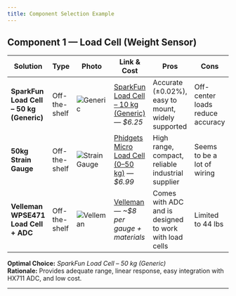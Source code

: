 ```yaml
---
title: Component Selection Example
---
```


## Component 1 — Load Cell (Weight Sensor)

| **Solution** | **Type** | **Photo** | **Link & Cost** | **Pros** | **Cons** |
|---------------|----------|------------|------------------|-----------|-----------|
| **SparkFun Load Cell – 50 kg (Generic)** | Off-the-shelf | ![Generic](https://www.sparkfun.com/media/catalog/product/cache/a793f13fd3d678cea13d28206895ba0c/1/0/10245-01a.jpg) | [SparkFun Load Cell – 10 kg (Generic)](https://www.sparkfun.com/products/14727](https://www.sparkfun.com/load-sensor-50kg-generic.html)) — *$6.25* | Accurate (±0.02%), easy to mount, widely supported | Off-center loads reduce accuracy |
| **50kg Strain Gauge** | Off-the-shelf | ![Strain Gauge](https://i.ebayimg.com/images/g/x~oAAOSw79Vm86qD/s-l1600.webp) | [Phidgets Micro Load Cell (0–50 kg)](https://www.ebay.com/itm/286077381781) — *$6.99* | High range, compact, reliable industrial supplier | Seems to be a lot of wiring |
| **Velleman WPSE471 Load Cell + ADC** | Off-the-shelf | ![Velleman](https://mm.digikey.com/Volume0/opasdata/d220001/derivates/1/008/957/MFG_WPSE471_sml%28200x200%29.jpg) | [Velleman](https://www.digikey.com/en/products/detail/velleman/WPSE471/25965862) — *~$8 per gauge + materials* | Comes with ADC and is designed to work with load cells | Limited to 44 lbs |

**Optimal Choice:** *SparkFun Load Cell – 50 kg (Generic)*  
**Rationale:** Provides adequate range, linear response, easy integration with HX711 ADC, and low cost.

---
